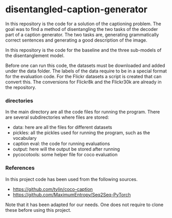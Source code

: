 # disentangled-caption-generator
In this repository is the code for a solution of the captioning problem. The goal was to find a method of disentangling the two tasks of the decoder part of a caption generator. The two tasks are, generating grammatically correct sentences and generating a good description of the image. 

In this repository is the code for the baseline and the three sub-models of the disentanglement model.

Before one can run this code, the datasets must be downloaded and added under the data folder. The labels of the data require to be in a special format for the evaluation code. For the Flickr datasets a script is created that can convert this. The conversions for Flickr8k and the Flickr30k are already in the repository. 

### directories
In the main directory are all the code files for running the program. 
There are several subdirectories where files are stored: 
 - data: here are all the files for different datasets
 - pickles: all the pickles used for running the program, such as the vocabulary
 - caption eval: the code for running evaluations
 - output: here will the output be stored after running
 - pycocotools: some helper file for coco evaluation
 
### References
In this project code has been used from the following sources.
 - https://github.com/tylin/coco-caption
 - https://github.com/MaximumEntropy/Seq2Seq-PyTorch

Note that it has been adapted for our needs. One does not require to clone these before using this project.  
